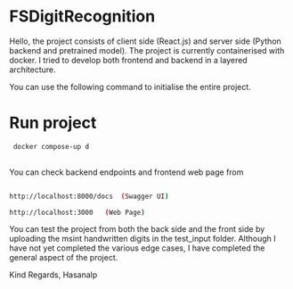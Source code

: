 # FSDigitRecognition
 
Hello, the project consists of client side (React.js) and server side (Python backend and pretrained model). The project is currently containerised with docker. I tried to develop 
both frontend and backend in a layered architecture. 


You can use the following command to initialise the entire project.

# Run project

```sh
 docker compose-up d
 
```

You can check backend endpoints and frontend web page from 

```sh

http://localhost:8000/docs  (Swagger UI)

http://localhost:3000	(Web Page)

```

You can test the project from both the back side and the front side by uploading the msint handwritten digits in the test_input folder. Although I have not yet completed the various edge cases, I have completed the general aspect of the project. 

Kind Regards, 
Hasanalp



